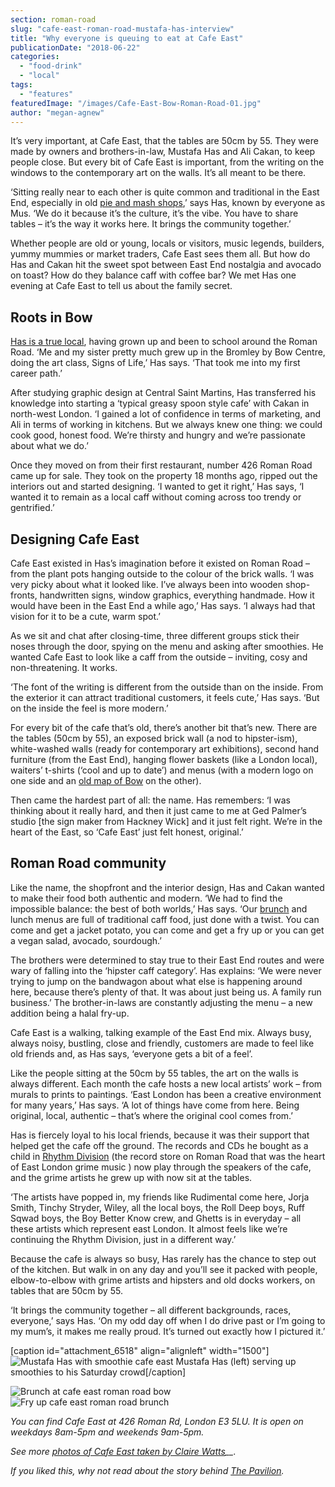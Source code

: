 ```yaml
---
section: roman-road
slug: "cafe-east-roman-road-mustafa-has-interview"
title: "Why everyone is queuing to eat at Cafe East"
publicationDate: "2018-06-22"
categories: 
  - "food-drink"
  - "local"
tags: 
  - "features"
featuredImage: "/images/Cafe-East-Bow-Roman-Road-01.jpg"
author: "megan-agnew"
---
```


It’s very important, at Cafe East, that the tables are 50cm by 55. They were made by owners and brothers-in-law, Mustafa Has and Ali Cakan, to keep people close. But every bit of Cafe East is important, from the writing on the windows to the contemporary art on the walls. It’s all meant to be there.

‘Sitting really near to each other is quite common and traditional in the East End, especially in old [pie and mash shops](https://romanroadlondon.com/pie-and-mash-melanie-mcgrath-book-review/),’ says Has, known by everyone as Mus. ‘We do it because it’s the culture, it’s the vibe. You have to share tables – it’s the way it works here. It brings the community together.’

Whether people are old or young, locals or visitors, music legends, builders, yummy mummies or market traders, Cafe East sees them all. But how do Has and Cakan hit the sweet spot between East End nostalgia and avocado on toast? How do they balance caff with coffee bar? We met Has one evening at Cafe East to tell us about the family secret.

## Roots in Bow

[Has is a true local](https://romanroadlondon.com/mustafa-has-east-end-interview/), having grown up and been to school around the Roman Road. ‘Me and my sister pretty much grew up in the Bromley by Bow Centre, doing the art class, Signs of Life,’ Has says. ‘That took me into my first career path.’

After studying graphic design at Central Saint Martins, Has transferred his knowledge into starting a ‘typical greasy spoon style cafe’ with Cakan in north-west London. ‘I gained a lot of confidence in terms of marketing, and Ali in terms of working in kitchens. But we always knew one thing: we could cook good, honest food. We’re thirsty and hungry and we’re passionate about what we do.’

Once they moved on from their first restaurant, number 426 Roman Road came up for sale. They took on the property 18 months ago, ripped out the interiors out and started designing. ‘I wanted to get it right,’ Has says, ‘I wanted it to remain as a local caff without coming across too trendy or gentrified.’

## Designing Cafe East

Cafe East existed in Has’s imagination before it existed on Roman Road – from the plant pots hanging outside to the colour of the brick walls. ‘I was very picky about what it looked like. I’ve always been into wooden shop-fronts, handwritten signs, window graphics, everything handmade. How it would have been in the East End a while ago,’ Has says. ‘I always had that vision for it to be a cute, warm spot.’

As we sit and chat after closing-time, three different groups stick their noses through the door, spying on the menu and asking after smoothies. He wanted Cafe East to look like a caff from the outside – inviting, cosy and non-threatening. It works.

‘The font of the writing is different from the outside than on the inside. From the exterior it can attract traditional customers, it feels cute,’ Has says. ‘But on the inside the feel is more modern.’

For every bit of the cafe that’s old, there’s another bit that’s new. There are the tables (50cm by 55), an exposed brick wall (a nod to hipster-ism), white-washed walls (ready for contemporary art exhibitions), second hand furniture (from the East End), hanging flower baskets (like a London local), waiters’ t-shirts (‘cool and up to date’) and menus (with a modern logo on one side and an [old map of Bow](https://romanroadlondon.com/old-maps-bow-globe-town-mile-end/) on the other).

Then came the hardest part of all: the name. Has remembers: ‘I was thinking about it really hard, and then it just came to me at Ged Palmer’s studio \[the sign maker from Hackney Wick\] and it just felt right. We’re in the heart of the East, so ‘Cafe East’ just felt honest, original.’

## Roman Road community

Like the name, the shopfront and the interior design, Has and Cakan wanted to make their food both authentic and modern. ‘We had to find the impossible balance: the best of both worlds,’ Has says. ‘Our [brunch](https://romanroadlondon.com/best-brunch-bow-mile-end-globe-town/) and lunch menus are full of traditional caff food, just done with a twist. You can come and get a jacket potato, you can come and get a fry up or you can get a vegan salad, avocado, sourdough.’

The brothers were determined to stay true to their East End routes and were wary of falling into the ‘hipster caff category’. Has explains: ‘We were never trying to jump on the bandwagon about what else is happening around here, because there’s plenty of that. It was about just being us. A family run business.’ The brother-in-laws are constantly adjusting the menu – a new addition being a halal fry-up.

Cafe East is a walking, talking example of the East End mix. Always busy, always noisy, bustling, close and friendly, customers are made to feel like old friends and, as Has says, ‘everyone gets a bit of a feel’.

Like the people sitting at the 50cm by 55 tables, the art on the walls is always different. Each month the cafe hosts a new local artists’ work – from murals to prints to paintings. ‘East London has been a creative environment for many years,’ Has says. ‘A lot of things have come from here. Being original, local, authentic – that’s where the original cool comes from.’

Has is fiercely loyal to his local friends, because it was their support that helped get the cafe off the ground. The records and CDs he bought as a child in [Rhythm Division](https://romanroadlondon.com/rhythm-division-grime-record-shop-bow/) (the record store on Roman Road that was the heart of East London grime music ) now play through the speakers of the cafe, and the grime artists he grew up with now sit at the tables.

‘The artists have popped in, my friends like Rudimental come here, Jorja Smith, Tinchy Stryder, Wiley, all the local boys, the Roll Deep boys, Ruff Sqwad boys, the Boy Better Know crew, and Ghetts is in everyday – all these artists which represent east London. It almost feels like we’re continuing the Rhythm Division, just in a different way.’

Because the cafe is always so busy, Has rarely has the chance to step out of the kitchen. But walk in on any day and you’ll see it packed with people, elbow-to-elbow with grime artists and hipsters and old docks workers, on tables that are 50cm by 55.

‘It brings the community together – all different backgrounds, races, everyone,’ says Has. ‘On my odd day off when I do drive past or I’m going to my mum’s, it makes me really proud. It’s turned out exactly how I pictured it.’

\[caption id="attachment\_6518" align="alignleft" width="1500"\]![Mustafa Has with smoothie cafe east](/images/Cafe-East-Bow-Roman-Road-29.jpg) Mustafa Has (left) serving up smoothies to his Saturday crowd\[/caption\]

![Brunch at cafe east roman road bow](/images/Cafe-East-Bow-Roman-Road-19.jpg) ![Fry up cafe east roman road brunch](/images/Cafe-East-Bow-Roman-Road-27-1.jpg)

_You can find Cafe East at 426 Roman Rd, London E3 5LU. It is open on weekdays 8am-5pm and weekends 9am-5pm._

_See more [photos of Cafe East taken by Claire Watts](https://romanroadlondon.com/cafe-east-roman-road-photos-claire-watts/)__._ 

_If you liked this, why not read about the story behind [The Pavilion](https://romanroadlondon.com/pavilion-victoria-park-cafe-a-sri-lankan-story/)._
